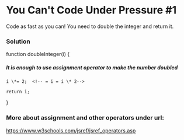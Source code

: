 # You Can't Code Under Pressure #1

Code as fast as you can! You need to double the integer and return it.

### Solution

function doubleInteger(i) {

##### It is enough to use assignment operator to make the number doubled

    i \*= 2;  <!-- = i = i \* 2-->

    return i;

}

### More about assignment and other operators under url:

https://www.w3schools.com/jsref/jsref_operators.asp
